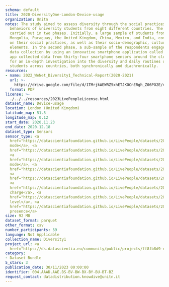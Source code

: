 ```yaml
---
schema: default
title: 2020-DiversityOne-London-Device-usage
organization: Unitn
notes: The study aimed to assess diversity through the social practices and daily
  behaviors of university students from eight different countries. The research was
  carried out in two phases. Initially, a large sample of students from Denmark, Italy,
  Mongolia, Paraguay, the United Kingdom, China, Mexico, and India, completed a survey
  on their social practices, as well as their socio-demographic, cultural, and psychological
  elements. In the second phase, a sub-sample of the respondents engaged in a four-week
  data collection by using an innovative smartphone application called iLog. This
  app collected data from thirty-four smartphone sensors around the clock, allowing
  for an in-depth investigation into the diversity and daily routines of university
  students across countries, both synchronically and diachronically.
resources:
- name: 2022_WeNet_Diversity1_Technical-Report(2020-2021)
  url: >-
    https://drive.google.com/file/d/1TMrjkAEWRZ5xhETJKOCnERgh_Z06PO2E/view?usp=drive_link
  format: PDF
license: >-
  ./../../resources/2023LivePeopleLicense.html
dataset_name: Device-usage
location: London (United Kingdom)
latitude_map: 51.5
longitude_map: 0.12
start_date: 2020.11.23
end_date: 2020.12.18
dataset_type: Sensors
sensor_type: <a 
  href="https://datascientiafoundation.github.io/LivePeople/datasets/2020-DV1-London-Airplane%20Mode%20Event/">airplane
  mode</a>, <a 
  href="https://datascientiafoundation.github.io/LivePeople/datasets/2020-DV1-London-Doze%20Event/">doze</a>,
  <a 
  href="https://datascientiafoundation.github.io/LivePeople/datasets/2020-DV1-London-Ring%20Mode%20Event/">ring
  mode</a>, <a 
  href="https://datascientiafoundation.github.io/LivePeople/datasets/2020-DV1-London-Screen%20Event/">screen</a>,
  <a 
  href="https://datascientiafoundation.github.io/LivePeople/datasets/2020-DV1-London-Touch%20Event/">touch</a>,
  <a 
  href="https://datascientiafoundation.github.io/LivePeople/datasets/2020-DV1-London-Batterycharge%20Event/">battery
  charge</a>, <a 
  href="https://datascientiafoundation.github.io/LivePeople/datasets/2020-DV1-London-Battery%20Monitoring%20Log/">battery
  level</a>, <a 
  href="https://datascientiafoundation.github.io/LivePeople/datasets/2020-DV1-London-User%20Presence%20Event/">user
  presence</a>
size: 92 MB
dataset_format: parquet
other_format: csv
number_participants: 59
language: Not Applicable
collection_name: Diversity1
project_url: <a 
  href="https://ds.datascientia.eu/community/public/projects/ff8fb8d9-ecfd-4c39-bc09-c80eb4d90401">https://ds.datascientia.eu/community/public/projects/ff8fb8d9-ecfd-4c39-bc09-c80eb4d90401</a>
category:
- Dataset Bundle
5_stars: 3
publication_date: 30/11/2023 00:00:00
identifier: 004.AAAD.AAE.BS-BV-BW-BX-BY-BU-BT-BZ
request_contact: datadistribution.knowdive@unitn.it
---
```

